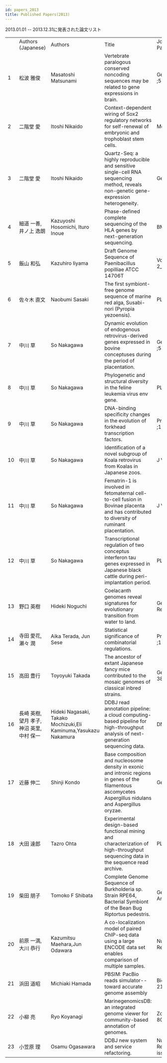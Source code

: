 ```yaml
---
id: papers_2013
title: Published Papers(2013)
---
```


2013.01.01 -- 2013.12.31に発表された論文リスト

<table>
<tr>
    <td></td>
    <td>Authors (Japanese)</td>
    <td>Authors</td>
    <td>Title</td>
    <td>Journal, Volume, Number, Pages</td>
    <td>Published Year</td>
    <td>PMID</td>
    <td>DOI</td>
</tr>
<tr>
    <td>1</td>
    <td>松波 雅俊</td>
    <td>Masatoshi Matsunami</td>
    <td>Vertebrate paralogous conserved noncoding sequences may be related to gene expressions in brain.</td>
    <td>Genome Biol Evol. ;5(1):140-50.</td>
    <td>2013</td>
    <td>23267051</td>
    <td>doi: 10.1093/gbe/evs128</td>
</tr>
<tr>
    <td>2</td>
    <td>二階堂 愛</td>
    <td>Itoshi Nikaido</td>
    <td>Context-dependent wiring of Sox2 regulatory networks for self-renewal of embryonic and trophoblast stem cells.</td>
    <td>Mol Cell. ;52(3):380-92.</td>
    <td>2013</td>
    <td>24120664</td>
    <td>doi: 10.1016/j.molcel.2013.09.002</td>
</tr>
<tr>
    <td>3</td>
    <td>二階堂 愛</td>
    <td>Itoshi Nikaido</td>
    <td>Quartz-Seq: a highly reproducible and sensitive single-cell RNA sequencing method, reveals non-genetic gene-expression heterogeneity.</td>
    <td>Genome Biol. ;14(4):R31.</td>
    <td>2013</td>
    <td>23594475</td>
    <td>doi: 10.1186/gb-2013-14-4-r31</td>
</tr>
<tr>
    <td>4</td>
    <td>細道 一善, 井ノ上 逸朗</td>
    <td>Kazuyoshi Hosomichi, Ituro Inoue</td>
    <td>Phase-defined complete sequencing of the HLA genes by next-generation sequencing.</td>
    <td>BMC Genomics. ;14:355.</td>
    <td>2013</td>
    <td>23714642</td>
    <td>doi: 10.1186/1471-2164-14-355</td>
</tr>
<tr>
    <td>5</td>
    <td>飯山 和弘</td>
    <td>Kazuhiro Iiyama</td>
    <td>Draft Genome Sequence of Paenibacillus popilliae ATCC 14706T</td>
    <td>Volume 82 Issue 2 Pages 2_045-2_048</td>
    <td>2013</td>
    <td>NULL</td>
    <td>doi: 10.11416/jibs.82.2_045</td>
</tr>
<tr>
    <td>6</td>
    <td>佐々木 直文</td>
    <td>Naobumi Sasaki</td>
    <td>The first symbiont-free genome sequence of marine red alga, Susabi-nori (Pyropia yezoensis).</td>
    <td>PLoS One. ;8(3):e57122.</td>
    <td>2013</td>
    <td>23536760</td>
    <td>doi: 10.1371/journal.pone.0057122</td>
</tr>
<tr>
    <td>7</td>
    <td>中川 草</td>
    <td>So Nakagawa</td>
    <td>Dynamic evolution of endogenous retrovirus-derived genes expressed in bovine conceptuses during the period of placentation.</td>
    <td>Genome Biol Evol. ;5(2):296-306.</td>
    <td>2013</td>
    <td>23335121</td>
    <td>doi: 10.1093/gbe/evt007</td>
</tr>
<tr>
    <td>8</td>
    <td>中川 草</td>
    <td>So Nakagawa</td>
    <td>Phylogenetic and structural diversity in the feline leukemia virus env gene.</td>
    <td>PLoS One. ;8(4):e61009.</td>
    <td>2013</td>
    <td>23593376</td>
    <td>doi: 10.1371/journal.pone.0061009</td>
</tr>
<tr>
    <td>9</td>
    <td>中川 草</td>
    <td>So Nakagawa</td>
    <td>DNA-binding specificity changes in the evolution of forkhead transcription factors.</td>
    <td>Proc Natl Acad Sci U S A. ;110(30):12349-54.</td>
    <td>2013</td>
    <td>23836653</td>
    <td>doi: 10.1073/pnas.1310430110</td>
</tr>
<tr>
    <td>10</td>
    <td>中川 草</td>
    <td>So Nakagawa</td>
    <td>Identification of a novel subgroup of Koala retrovirus from Koalas in Japanese zoos.</td>
    <td>J Virol. ;87(17):9943-8.</td>
    <td>2013</td>
    <td>23834806</td>
    <td>doi: 10.1128/JVI.01385-13</td>
</tr>
<tr>
    <td>11</td>
    <td>中川 草</td>
    <td>So Nakagawa</td>
    <td>Fematrin-1 is involved in fetomaternal cell-to-cell fusion in Bovinae placenta and has contributed to diversity of ruminant placentation.</td>
    <td>J Virol.;87(19):10563-72.</td>
    <td>2013</td>
    <td>23864631</td>
    <td>doi: 10.1128/JVI.01398-13</td>
</tr>
<tr>
    <td>12</td>
    <td>中川 草</td>
    <td>So Nakagawa</td>
    <td>Transcriptional regulation of two conceptus interferon tau genes expressed in Japanese black cattle during peri-implantation period.</td>
    <td>PLoS One.;8(11):e80427.</td>
    <td>2013</td>
    <td>24348910</td>
    <td>doi: 10.1371/journal.pone.0080427</td>
</tr>
<tr>
    <td>13</td>
    <td>野口 英樹</td>
    <td>Hideki Noguchi</td>
    <td>Coelacanth genomes reveal signatures for evolutionary transition from water to land.</td>
    <td>Genome Res.;23(10):1740-8.</td>
    <td>2013</td>
    <td>23878157</td>
    <td>doi: 10.1101/gr.158105.113</td>
</tr>
<tr>
    <td>14</td>
    <td>寺田 愛花, 瀬々 潤</td>
    <td>Aika Terada, Jun Sese</td>
    <td>Statistical significance of combinatorial regulations.</td>
    <td>Proc Natl Acad Sci U S A. ;110(32):12996-3001.</td>
    <td>2013</td>
    <td>23882073</td>
    <td>doi: 10.1073/pnas.1302233110</td>
</tr>
<tr>
    <td>15</td>
    <td>高田 豊行</td>
    <td>Toyoyuki Takada</td>
    <td>The ancestor of extant Japanese fancy mice contributed to the mosaic genomes of classical inbred strains.</td>
    <td>Genome Res.;23(8):1329-38</td>
    <td>2013</td>
    <td>23604024</td>
    <td>doi: 10.1101/gr.156497.113</td>
</tr>
<tr>
    <td>16</td>
    <td>長崎 英樹, 望月 孝子, 神沼 英里, 中村 保一</td>
    <td>Hideki Nagasaki, Takako Mochizuki,Eli Kaminuma,Yasukazu Nakamura</td>
    <td>DDBJ read annotation pipeline: a cloud computing-based pipeline for high-throughput analysis of next-generation sequencing data.</td>
    <td>DNA Res.;20(4):383-90</td>
    <td>2013</td>
    <td>23657089</td>
    <td>doi: 10.1093/dnares/dst017</td>
</tr>
<tr>
    <td>17</td>
    <td>近藤 伸二</td>
    <td>Shinji Kondo</td>
    <td>Base composition and nucleosome density in exonic and intronic regions in genes of the filamentous ascomycetes Aspergillus nidulans and Aspergillus oryzae.</td>
    <td>Gene.;525(1):5-10</td>
    <td>2013</td>
    <td>23664982</td>
    <td>doi: 10.1016/j.gene.2013.04.077</td>
</tr>
<tr>
    <td>18</td>
    <td>大田 達郎</td>
    <td>Tazro Ohta</td>
    <td>Experimental design-based functional mining and characterization of high-throughput sequencing data in the sequence read archive.</td>
    <td>PLoS One.;8(10):e77910</td>
    <td>2013</td>
    <td>24167589</td>
    <td>doi: 10.1371/journal.pone.0077910</td>
</tr>
<tr>
    <td>19</td>
    <td>柴田 朋子</td>
    <td>Tomoko F Shibata</td>
    <td>Complete Genome Sequence of Burkholderia sp. Strain RPE64, Bacterial Symbiont of the Bean Bug Riptortus pedestris.</td>
    <td>Genome Announc.;1(4):e00441-13</td>
    <td>2013</td>
    <td>23833137</td>
    <td>doi: 10.1128/genomeA.00441-13</td>
</tr>
<tr>
    <td>20</td>
    <td>前原 一満,大川 恭行</td>
    <td>Kazumitsu Maehara,Jun Odawara</td>
    <td>A co-localization model of paired ChIP-seq data using a large ENCODE data set enables comparison of multiple samples.</td>
    <td>Nucleic Acids Res.;41(1):54-62</td>
    <td>2013</td>
    <td>23125363</td>
    <td>doi: 10.1093/nar/gks1010</td>
</tr>
<tr>
    <td>21</td>
    <td>浜田 道昭</td>
    <td>Michiaki Hamada </td>
    <td>PBSIM: PacBio reads simulator--toward accurate genome assembly</td>
    <td>Bioinformatics.;29(1):119-21</td>
    <td>2013</td>
    <td>23129296</td>
    <td>doi: 10.1093/bioinformatics/bts649</td>
</tr>
<tr>
    <td>22</td>
    <td>小柳 亮</td>
    <td>Ryo Koyanagi</td>
    <td>MarinegenomicsDB: an integrated genome viewer for community-based annotation of genomes.</td>
    <td>Zoolog Sci .;30(10):797-800</td>
    <td>2013</td>
    <td>24125644</td>
    <td>doi: 10.2108/zsj.30.797</td>
</tr>
<tr>
    <td>23</td>
    <td>小笠原 理</td>
    <td>Osamu Ogasawara</td>
    <td>DDBJ new system and service refactoring.</td>
    <td>Nucleic Acids Res.;41(Database issue):D25-9</td>
    <td>2013</td>
    <td>23180790</td>
    <td>doi: 10.1093/nar/gks1152</td>
</tr>
</table>
